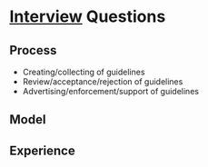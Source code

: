 # [Interview](./) Questions

## Process

- Creating/collecting of guidelines
- Review/acceptance/rejection of guidelines
- Advertising/enforcement/support of guidelines

## Model

## Experience
